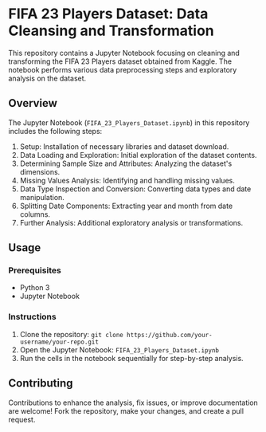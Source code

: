 # FIFA 23 Players Dataset: Data Cleansing and Transformation

This repository contains a Jupyter Notebook focusing on cleaning and transforming the FIFA 23 Players dataset obtained from Kaggle. The notebook performs various data preprocessing steps and exploratory analysis on the dataset.

## Overview

The Jupyter Notebook (`FIFA_23_Players_Dataset.ipynb`) in this repository includes the following steps:

1. Setup: Installation of necessary libraries and dataset download.
2. Data Loading and Exploration: Initial exploration of the dataset contents.
3. Determining Sample Size and Attributes: Analyzing the dataset's dimensions.
4. Missing Values Analysis: Identifying and handling missing values.
5. Data Type Inspection and Conversion: Converting data types and date manipulation.
6. Splitting Date Components: Extracting year and month from date columns.
7. Further Analysis: Additional exploratory analysis or transformations.

## Usage

### Prerequisites
- Python 3
- Jupyter Notebook

### Instructions
1. Clone the repository: `git clone https://github.com/your-username/your-repo.git`
2. Open the Jupyter Notebook: `FIFA_23_Players_Dataset.ipynb`
3. Run the cells in the notebook sequentially for step-by-step analysis.

## Contributing

Contributions to enhance the analysis, fix issues, or improve documentation are welcome! Fork the repository, make your changes, and create a pull request.

